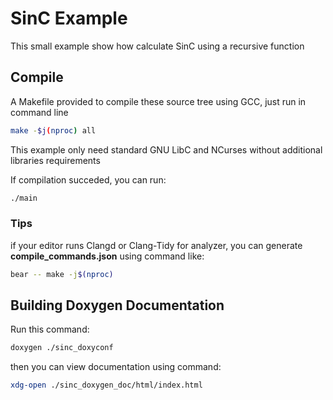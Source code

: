 # SinC Example

This small example show how calculate SinC using a recursive function

## Compile

A Makefile provided to compile these source tree using GCC, just run in command line

```sh
make -$j(nproc) all
```

This example only need standard GNU LibC and NCurses without additional libraries requirements

If compilation succeded, you can run:

```sh
./main
```

### Tips

if your editor runs Clangd or Clang-Tidy for analyzer, you can generate **compile_commands.json** using command like:

```sh
bear -- make -j$(nproc)
```

## Building Doxygen Documentation

Run this command:

```sh
doxygen ./sinc_doxyconf
```

then you can view documentation using command:

```sh
xdg-open ./sinc_doxygen_doc/html/index.html
```

